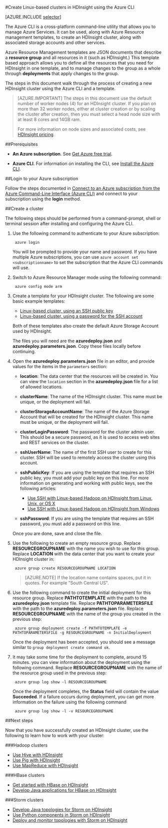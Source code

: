 <properties
   	pageTitle="Create Hadoop, HBase, or Storm clusters on Linux in HDInsight using the cross-platform Azure CLI | Microsoft Azure"
   	description="Learn how to create Linux-based HDInsight clusters using the cross-platform Azure CLI, Azure Resource Manager templates, and the Azure REST API. You can specify the cluster type (Hadoop, HBase, or Storm,) or use scripts to install custom components.."
   	services="hdinsight"
   	documentationCenter=""
   	authors="Blackmist"
   	manager="paulettm"
   	editor="cgronlun"
	tags="azure-portal"/>

<tags
   	ms.service="hdinsight"
   	ms.devlang="na"
   	ms.topic="article"
   	ms.tgt_pltfrm="na"
   	ms.workload="big-data"
   	ms.date="11/17/2015"
   	ms.author="larryfr"/>

#Create Linux-based clusters in HDInsight using the Azure CLI

[AZURE.INCLUDE [selector](../../includes/hdinsight-create-linux-cluster-selector.md)]

The Azure CLI is a cross-platform command-line utility that allows you to manage Azure Services. It can be used, along with Azure Resource management templates, to create an HDInsight cluster, along with associated storage accounts and other services.

Azure Resource Management templates are JSON documents that describe a __resource group__ and all resources in it (such as HDInsight.) This template based approach allows you to define all the resources that you need for HDInsight in one template, and to manage changes to the group as a whole through __deployments__ that apply changes to the group.

The steps in this document walk through the process of creating a new HDInsight cluster using the Azure CLI and a template.

> [AZURE.IMPORTANT] The steps in this document use the default number of worker nodes (4) for an HDInsight cluster. If you plan on more than 32 worker nodes, either at cluster creation or by scaling the cluster after creation, then you must select a head node size with at least 8 cores and 14GB ram.
>
> For more information on node sizes and associated costs, see [HDInsight pricing](https://azure.microsoft.com/pricing/details/hdinsight/).

##Prerequisites

- **An Azure subscription**. See [Get Azure free trial](http://azure.microsoft.com/documentation/videos/get-azure-free-trial-for-testing-hadoop-in-hdinsight/).

- __Azure CLI__. For information on installing the CLI, see [Install the Azure CLI](../xplat-cli-install.md).

##Login to your Azure subscription

Follow the steps documented in [Connect to an Azure subscription from the Azure Command-Line Interface (Azure CLI)](../xplat-cli-connect.md) and connect to your subscription using the __login__ method.

##Create a cluster

The following steps should be performed from a command-prompt, shell or terminal session after installing and configuring the Azure CLI.

1. Use the following command to authenticate to your Azure subscription:

        azure login

    You will be prompted to provide your name and password. If you have multiple Azure subscriptions, you can use `azure account set <subscriptionname>` to set the subscription that the Azure CLI commands will use.

3. Switch to Azure Resource Manager mode using the following command:

        azure config mode arm

4. Create a template for your HDInsight cluster. The following are some basic example templates:

    * [Linux-based cluster, using an SSH public key](https://github.com/Azure/azure-quickstart-templates/tree/master/hdinsight-linux-ssh-publickey)
    * [Linux-based cluster, using a password for the SSH account](https://github.com/Azure/azure-quickstart-templates/tree/master/hdinsight-linux-ssh-password)

    Both of these templates also create the default Azure Storage Account used by HDInsight.

    The files you will need are the __azuredeploy.json__ and __azuredeploy.parameters.json__. Copy these files locally before continuing.

5. Open the __azuredeploy.parameters.json__ file in an editor, and provide values for the items in the `parameters` section:

    * __location__: The data center that the resources will be created in. You can view the `location` section in the __azuredeploy.json__ file for a list of allowed locations.
    * __clusterName__: The name of the HDInsight cluster. This name must be unique, or the deployment will fail.
    * __clusterStorageAccountName__: The name of the Azure Storage Account that will be created for the HDInsight cluster. This name must be unique, or the deployment will fail.
    * __clusterLoginPassword__: The password for the cluster admin user. This should be a secure password, as it is used to access web sites and REST services on the cluster.
    * __sshUserName__: The name of the first SSH user to create for this cluster. SSH will be used to remotely access the cluster using this account.
    * __sshPublicKey__: If you are using the template that requires an SSH public key, you must add your public key on this line. For more information on generating and working with public keys, see the following articles:

        * [Use SSH with Linux-based Hadoop on HDInsight from Linux, Unix, or OS X](hdinsight-hadoop-linux-use-ssh-unix.md)
        * [Use SSH with Linux-based Hadoop on HDInsight from Windows](hdinsight-hadoop-linux-use-ssh-windows.md)

    * __sshPassword__: If you are using the template that requires an SSH password, you must add a password on this line.

    Once you are done, save and close the file.

5. Use the following to create an empty resource group. Replace __RESOURCEGROUPNAME__ with the name you wish to use for this group. Replace __LOCATION__ with the data center that you want to create your HDInsight cluster in:

        azure group create RESOURCEGROUPNAME LOCATION
    
    > [AZURE.NOTE] If the location name contains spaces, put it in quotes. For example "South Central US".

6. Use the following command to create the initial deployment for this resource group. Replace __PATHTOTEMPLATE__ with the path to the __azuredeploy.json__ template file. Replace __PATHTOPARAMETERSFILE__ with the path to the __azuredeploy.parameters.json__ file. Replace __RESOURCEGROUPNAME__ with the name of the group you created in the previous step:

        azure group deployment create -f PATHTOTEMPLATE -e PATHTOPARAMETERSFILE -g RESOURCEGROUPNAME -n InitialDeployment

    Once the deployment has been accepted, you should see a message similar to `group deployment create command ok`.

7. It may take some time for the deployment to complete, around 15 minutes. you can view information about the deployment using the following command. Replace __RESOURCEGROUPNAME__ with the name of the resource group used in the previous step:

        azure group log show -l RESOURCEGROUPNAME
    
    Once the deployment completes, the __Status__ field will contain the value __Succeeded__.  If a failure occurs during deployment, you can get more information on the failure using the following command

        azure group log show -l -v RESOURCEGROUPNAME

##Next steps

Now that you have successfully created an HDInsight cluster, use the following to learn how to work with your cluster:

###Hadoop clusters

* [Use Hive with HDInsight](hdinsight-use-hive.md)
* [Use Pig with HDInsight](hdinsight-use-pig.md)
* [Use MapReduce with HDInsight](hdinsight-use-mapreduce.md)

###HBase clusters

* [Get started with HBase on HDInsight](hdinsight-hbase-tutorial-get-started-linux.md)
* [Develop Java applications for HBase on HDInsight](hdinsight-hbase-build-java-maven-linux.md)

###Storm clusters

* [Develop Java topologies for Storm on HDInsight](hdinsight-storm-develop-java-topology.md)
* [Use Python components in Storm on HDInsight](hdinsight-storm-develop-python-topology.md)
* [Deploy and monitor topologies with Storm on HDInsight](hdinsight-storm-deploy-monitor-topology-linux.md)